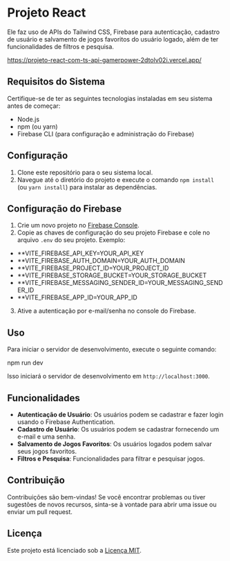 # Projeto React 

Ele  faz uso de APIs do Tailwind CSS, Firebase para autenticação, cadastro de usuário e salvamento de jogos favoritos do usuário logado, além de ter funcionalidades de filtros e pesquisa.

https://projeto-react-com-ts-api-gamerpower-2dtolv02i.vercel.app/

## Requisitos do Sistema

Certifique-se de ter as seguintes tecnologias instaladas em seu sistema antes de começar:

- Node.js
- npm (ou yarn)
- Firebase CLI (para configuração e administração do Firebase)

## Configuração

1. Clone este repositório para o seu sistema local.
2. Navegue até o diretório do projeto e execute o comando `npm install` (ou `yarn install`) para instalar as dependências.

## Configuração do Firebase

1. Crie um novo projeto no [Firebase Console](https://console.firebase.google.com/).
2. Copie as chaves de configuração do seu projeto Firebase e cole no arquivo `.env` do seu projeto. Exemplo:

- **VITE_FIREBASE_API_KEY=YOUR_API_KEY
- **VITE_FIREBASE_AUTH_DOMAIN=YOUR_AUTH_DOMAIN
- **VITE_FIREBASE_PROJECT_ID=YOUR_PROJECT_ID
- **VITE_FIREBASE_STORAGE_BUCKET=YOUR_STORAGE_BUCKET
- **VITE_FIREBASE_MESSAGING_SENDER_ID=YOUR_MESSAGING_SENDER_ID
- **VITE_FIREBASE_APP_ID=YOUR_APP_ID


3. Ative a autenticação por e-mail/senha no console do Firebase.

## Uso

Para iniciar o servidor de desenvolvimento, execute o seguinte comando:

npm run dev

Isso iniciará o servidor de desenvolvimento em `http://localhost:3000`.

## Funcionalidades

- **Autenticação de Usuário**: Os usuários podem se cadastrar e fazer login usando o Firebase Authentication.
- **Cadastro de Usuário**: Os usuários podem se cadastrar fornecendo um e-mail e uma senha.
- **Salvamento de Jogos Favoritos**: Os usuários logados podem salvar seus jogos favoritos.
- **Filtros e Pesquisa**: Funcionalidades para filtrar e pesquisar jogos.

## Contribuição

Contribuições são bem-vindas! Se você encontrar problemas ou tiver sugestões de novos recursos, sinta-se à vontade para abrir uma issue ou enviar um pull request.

## Licença

Este projeto está licenciado sob a [Licença MIT](LICENSE).
